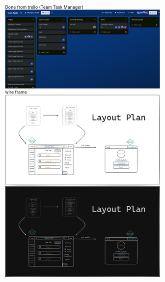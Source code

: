 Done from trello (Team Task Manager)
![alt text](img/trello.png "Team Tasks")
wire frame
![alt text](images/Untitled-2023-08-20-0031.png "Team Tasks")
![alt text](images/Untitled-2023-08-20-00312.png "Team Tasks")